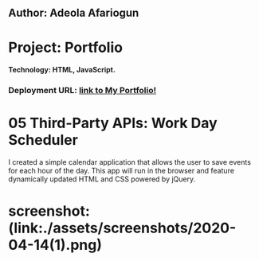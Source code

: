 ## Author:  Adeola Afariogun




# Project: Portfolio



#### Technology: HTML, JavaScript.




### Deployment URL: [link to My Portfolio!](https://adeola55.github.io/homework05/)





# 05 Third-Party APIs: Work Day Scheduler

I created a simple calendar application that allows the user to save events for each hour of the day. This app will run in the browser and feature dynamically updated HTML and CSS powered by jQuery.

# screenshot:  (link:./assets/screenshots/2020-04-14(1).png)